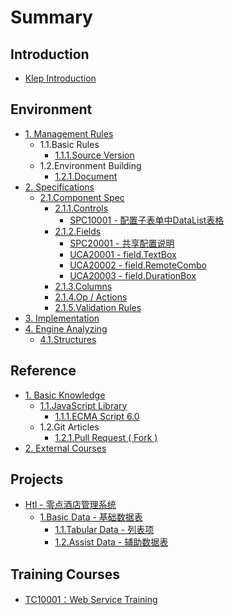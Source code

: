 # Summary

## Introduction

* [Klep Introduction](README.md)

## Environment

* [1. Management Rules](environment/documentation-rules.md)
  * 1.1.Basic Rules
    * [1.1.1.Source Version](environment/documentation-rules/111source-version.md)
  * 1.2.Environment Building
    * [1.2.1.Document](environment/documentation-rules/121document.md)
* [2. Specifications](environment/specifications.md)
  * [2.1.Component Spec](environment/specifications/21component-spec.md)
    * [2.1.1.Controls](environment/specifications/211controls.md)
      * [SPC10001 - 配置子表单中DataList表格](environment/specifications/211controls/uca10001ff1a-pei-zhi-zi-biao-dan-zhong-datalist-biao-ge.md)
    * [2.1.2.Fields](environment/specifications/212fields.md)
      * [SPC20001 - 共享配置说明](environment/specifications/212fields/spc20001-shared-configuration.md)
      * [UCA20001 - field.TextBox](environment/specifications/212fields/uca10001-fieldtextbox.md)
      * [UCA20002 - field.RemoteCombo](environment/specifications/212fields/uca20002-fieldremotecombo.md)
      * [UCA20003 - field.DurationBox](environment/specifications/212fields/uca20003-fielddurationbox.md)
    * [2.1.3.Columns](environment/specifications/213columns.md)
    * [2.1.4.Op / Actions](environment/specifications/214op-actions.md)
    * [2.1.5.Validation Rules](environment/specifications/215validation-rules.md)
* [3. Implementation](environment/implementation.md)
* [4. Engine Analyzing](environment/engine-analyzing.md)
  * [4.1.Structures](environment/engine-analyzing/41structures.md)

## Reference

* [1. Basic Knowledge](reference/basic-knowledge.md)
  * [1.1.JavaScript Library](reference/basic-knowledge/11javascript-library.md)
    * [1.1.1.ECMA Script 6.0](reference/basic-knowledge/11javascript-library/111ecma-60.md)
  * 1.2.Git Articles
    * [1.2.1.Pull Request \( Fork \)](reference/basic-knowledge/121pull-request-fork.md)
* [2. External Courses](reference/external-courses.md)

## Projects

* [Htl - 零点酒店管理系统](projects/hotel-system.md)
  * [1.Basic Data - 基础数据表](projects/hotel-system/11basic-data.md)
    * [1.1.Tabular Data - 列表项](projects/hotel-system/11basic-data/11tabular-data.md)
    * [1.2.Assist Data - 辅助数据表](projects/hotel-system/11basic-data/12assist-data.md)

## Training Courses

* [TC10001：Web Service Training](training-courses/web-service-training.md)

